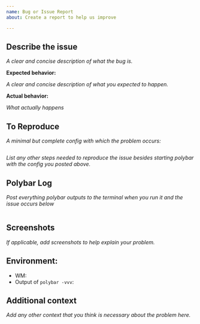 ```yaml
---
name: Bug or Issue Report
about: Create a report to help us improve

---
```


## Describe the issue
*A clear and concise description of what the bug is.*

**Expected behavior:**

*A clear and concise description of what you expected to happen.*

**Actual behavior:**

*What actually happens*

## To Reproduce
*A minimal but complete config with which the problem occurs:*
```dosini

```
*List any other steps needed to reproduce the issue besides starting polybar with the config you posted above.*

## Polybar Log
*Post everything polybar outputs to the terminal when you run it and the issue occurs below*
```

```

## Screenshots
*If applicable, add screenshots to help explain your problem.*

## Environment:
* WM:
* Output of `polybar -vvv`:

## Additional context
*Add any other context that you think is necessary about the problem here.*
